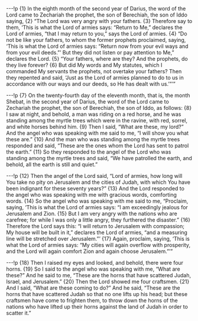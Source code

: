 ---!p
{1} In the eighth month of the second year of Darius, the word of the Lord came to Zechariah the prophet, the son of Berechiah, the son of Iddo saying, {2} “The Lord was very angry with your fathers. {3} Therefore say to them, ‘This is what the Lord of armies says: “Return to Me,” declares the Lord of armies, “that I may return to you,” says the Lord of armies. {4} “Do not be like your fathers, to whom the former prophets proclaimed, saying, ‘This is what the Lord of armies says: “Return now from your evil ways and from your evil deeds.”’ But they did not listen or pay attention to Me,” declares the Lord. {5} “Your fathers, where are they? And the prophets, do they live forever? {6} But did My words and My statutes, which I commanded My servants the prophets, not overtake your fathers? Then they repented and said, ‘Just as the Lord of armies planned to do to us in accordance with our ways and our deeds, so He has dealt with us.’”’”

---!p
{7} On the twenty-fourth day of the eleventh month, that is, the month Shebat, in the second year of Darius, the word of the Lord came to Zechariah the prophet, the son of Berechiah, the son of Iddo, as follows: {8} I saw at night, and behold, a man was riding on a red horse, and he was standing among the myrtle trees which were in the ravine, with red, sorrel, and white horses behind him. {9} Then I said, “What are these, my lord?” And the angel who was speaking with me said to me, “I will show you what these are.” {10} And the man who was standing among the myrtle trees responded and said, “These are the ones whom the Lord has sent to patrol the earth.” {11} So they responded to the angel of the Lord who was standing among the myrtle trees and said, “We have patrolled the earth, and behold, all the earth is still and quiet.”

---!p
{12} Then the angel of the Lord said, “Lord of armies, how long will You take no pity on Jerusalem and the cities of Judah, with which You have been indignant for these seventy years?” {13} And the Lord responded to the angel who was speaking with me with gracious words, comforting words. {14} So the angel who was speaking with me said to me, “Proclaim, saying, ‘This is what the Lord of armies says: “I am exceedingly jealous for Jerusalem and Zion. {15} But I am very angry with the nations who are carefree; for while I was only a little angry, they furthered the disaster.” {16} Therefore the Lord says this: “I will return to Jerusalem with compassion; My house will be built in it,” declares the Lord of armies, “and a measuring line will be stretched over Jerusalem.”’ {17} Again, proclaim, saying, ‘This is what the Lord of armies says: “My cities will again overflow with prosperity, and the Lord will again comfort Zion and again choose Jerusalem.”’”

---!p
{18} Then I raised my eyes and looked, and behold, there were four horns. {19} So I said to the angel who was speaking with me, “What are these?” And he said to me, “These are the horns that have scattered Judah, Israel, and Jerusalem.” {20} Then the Lord showed me four craftsmen. {21} And I said, “What are these coming to do?” And he said, “These are the horns that have scattered Judah so that no one lifts up his head; but these craftsmen have come to frighten them, to throw down the horns of the nations who have lifted up their horns against the land of Judah in order to scatter it.”